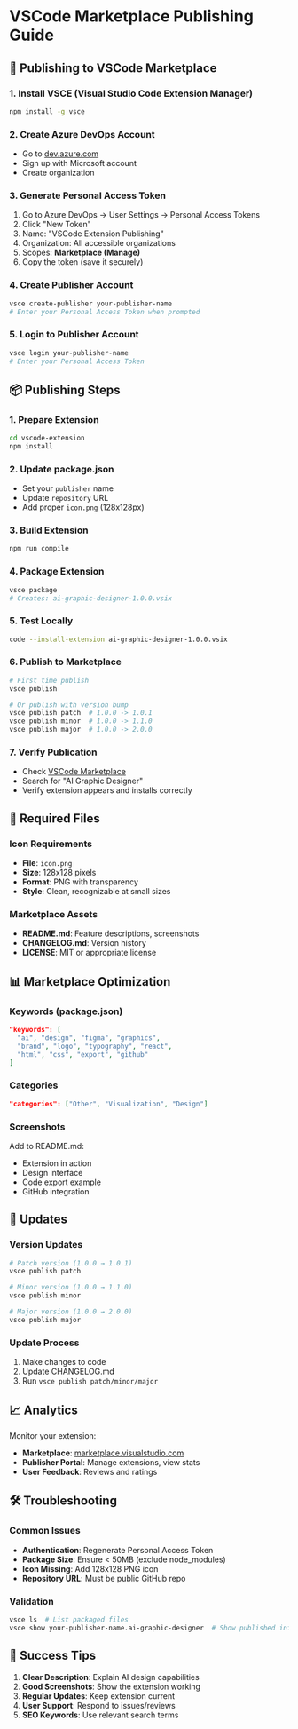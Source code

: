 # VSCode Marketplace Publishing Guide

## 🚀 Publishing to VSCode Marketplace

### 1. Install VSCE (Visual Studio Code Extension Manager)
```bash
npm install -g vsce
```

### 2. Create Azure DevOps Account
- Go to [dev.azure.com](https://dev.azure.com)
- Sign up with Microsoft account
- Create organization

### 3. Generate Personal Access Token
1. Go to Azure DevOps → User Settings → Personal Access Tokens
2. Click "New Token"
3. Name: "VSCode Extension Publishing"
4. Organization: All accessible organizations
5. Scopes: **Marketplace (Manage)**
6. Copy the token (save it securely)

### 4. Create Publisher Account
```bash
vsce create-publisher your-publisher-name
# Enter your Personal Access Token when prompted
```

### 5. Login to Publisher Account
```bash
vsce login your-publisher-name
# Enter your Personal Access Token
```

## 📦 Publishing Steps

### 1. Prepare Extension
```bash
cd vscode-extension
npm install
```

### 2. Update package.json
- Set your `publisher` name
- Update `repository` URL
- Add proper `icon.png` (128x128px)

### 3. Build Extension
```bash
npm run compile
```

### 4. Package Extension
```bash
vsce package
# Creates: ai-graphic-designer-1.0.0.vsix
```

### 5. Test Locally
```bash
code --install-extension ai-graphic-designer-1.0.0.vsix
```

### 6. Publish to Marketplace
```bash
# First time publish
vsce publish

# Or publish with version bump
vsce publish patch  # 1.0.0 -> 1.0.1
vsce publish minor  # 1.0.0 -> 1.1.0
vsce publish major  # 1.0.0 -> 2.0.0
```

### 7. Verify Publication
- Check [VSCode Marketplace](https://marketplace.visualstudio.com)
- Search for "AI Graphic Designer"
- Verify extension appears and installs correctly

## 🔧 Required Files

### Icon Requirements
- **File**: `icon.png`
- **Size**: 128x128 pixels
- **Format**: PNG with transparency
- **Style**: Clean, recognizable at small sizes

### Marketplace Assets
- **README.md**: Feature descriptions, screenshots
- **CHANGELOG.md**: Version history
- **LICENSE**: MIT or appropriate license

## 📊 Marketplace Optimization

### Keywords (package.json)
```json
"keywords": [
  "ai", "design", "figma", "graphics", 
  "brand", "logo", "typography", "react", 
  "html", "css", "export", "github"
]
```

### Categories
```json
"categories": ["Other", "Visualization", "Design"]
```

### Screenshots
Add to README.md:
- Extension in action
- Design interface
- Code export example
- GitHub integration

## 🔄 Updates

### Version Updates
```bash
# Patch version (1.0.0 → 1.0.1)
vsce publish patch

# Minor version (1.0.0 → 1.1.0)
vsce publish minor

# Major version (1.0.0 → 2.0.0)
vsce publish major
```

### Update Process
1. Make changes to code
2. Update CHANGELOG.md
3. Run `vsce publish patch/minor/major`

## 📈 Analytics

Monitor your extension:
- **Marketplace**: [marketplace.visualstudio.com](https://marketplace.visualstudio.com)
- **Publisher Portal**: Manage extensions, view stats
- **User Feedback**: Reviews and ratings

## 🛠️ Troubleshooting

### Common Issues
- **Authentication**: Regenerate Personal Access Token
- **Package Size**: Ensure < 50MB (exclude node_modules)
- **Icon Missing**: Add 128x128 PNG icon
- **Repository URL**: Must be public GitHub repo

### Validation
```bash
vsce ls  # List packaged files
vsce show your-publisher-name.ai-graphic-designer  # Show published info
```

## 🎯 Success Tips

1. **Clear Description**: Explain AI design capabilities
2. **Good Screenshots**: Show the extension working
3. **Regular Updates**: Keep extension current
4. **User Support**: Respond to issues/reviews
5. **SEO Keywords**: Use relevant search terms